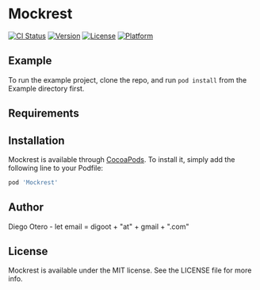 # Mockrest

[![CI Status](https://img.shields.io/travis/digoot/Mockrest.svg?style=flat)](https://travis-ci.org/digoot/Mockrest)
[![Version](https://img.shields.io/cocoapods/v/Mockrest.svg?style=flat)](https://cocoapods.org/pods/Mockrest)
[![License](https://img.shields.io/cocoapods/l/Mockrest.svg?style=flat)](https://cocoapods.org/pods/Mockrest)
[![Platform](https://img.shields.io/cocoapods/p/Mockrest.svg?style=flat)](https://cocoapods.org/pods/Mockrest)

## Example

To run the example project, clone the repo, and run `pod install` from the Example directory first.

## Requirements

## Installation

Mockrest is available through [CocoaPods](https://cocoapods.org). To install
it, simply add the following line to your Podfile:

```ruby
pod 'Mockrest'
```

## Author

Diego Otero - let email = digoot + "at" + gmail + ".com"

## License

Mockrest is available under the MIT license. See the LICENSE file for more info.
